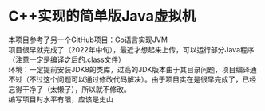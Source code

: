 # C++实现的简单版Java虚拟机
本项目参考了另一个GitHub项目：Go语言实现JVM  
项目很早就完成了（2022年中旬），最近才想起来上传，可以运行部分Java程序（注意一定是编译之后的.class文件）  
环境：一定提前安装JDK8的类库，过高的JDK版本由于其目录问题，项目编译通不过（不过这个问题可以通过修改代码解决）。由于项目实在是很早完成了，已经忘得干净了（~~太懒了~~），所以就不修改。  
编写项目时水平有限，应该是史山
